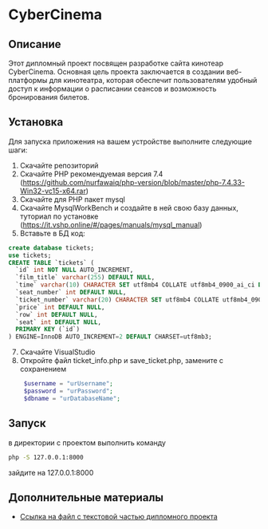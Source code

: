 # CyberCinema

## Описание

Этот дипломный проект посвящен разработке сайта кинотеар CyberCinema. Основная цель проекта заключается в создании веб-платформы для кинотеатра, которая обеспечит пользователям удобный доступ к информации о расписании сеансов и возможность бронирования билетов.

## Установка

Для запуска приложения на вашем устройстве выполните следующие шаги:

1. Cкачайте репозиторий
2. Скачайте PHP рекомендуемая версия 7.4 (https://github.com/nurfawaiq/php-version/blob/master/php-7.4.33-Win32-vc15-x64.rar)
3. Скачайте для PHP пакет mysql
4. Скачайте MysqlWorkBench и создайте в ней свою базу данных, туториал по установке (https://it.vshp.online/#/pages/manuals/mysql_manual)
5. Вставьте в БД код:
```sql
create database tickets;
use tickets;
CREATE TABLE `tickets` (
  `id` int NOT NULL AUTO_INCREMENT,
  `film_title` varchar(255) DEFAULT NULL,
  `time` varchar(10) CHARACTER SET utf8mb4 COLLATE utf8mb4_0900_ai_ci DEFAULT NULL,
  `seat_number` int DEFAULT NULL,
  `ticket_number` varchar(20) CHARACTER SET utf8mb4 COLLATE utf8mb4_0900_ai_ci DEFAULT NULL,
  `price` int DEFAULT NULL,
  `row` int DEFAULT NULL,
  `seat` int DEFAULT NULL,
  PRIMARY KEY (`id`)
) ENGINE=InnoDB AUTO_INCREMENT=2 DEFAULT CHARSET=utf8mb3;
```
7. Скачайте VisualStudio 
8. Откройте файл ticket_info.php и save_ticket.php, замените с сохранением
   ```PHP
    $username = "urUsername";
    $password = "urPassword";
    $dbname = "urDatabaseName";
   ```

## Запуск

в директории с проектом выполнить команду
```bash
php -S 127.0.0.1:8000
```
зайдите на 127.0.0.1:8000

## Дополнительные материалы

- [Ссылка на файл с текстовой частью дипломного проекта](https://docs.google.com/document/d/1MKaQx598ryx-AelRaU-oQP-VbV5Zhxjkq56-QIQG6AU/edit#heading=h.7vcf0qpvgs6y)

